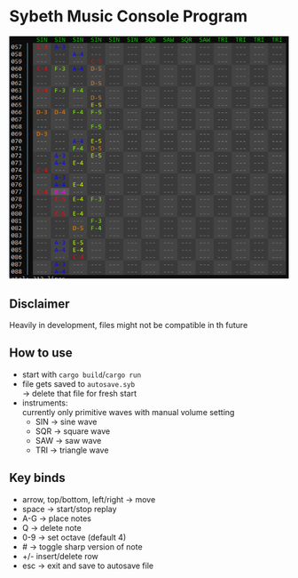 # Sybeth Music Console Program

![](editor.png)

## Disclaimer
Heavily in development, files might not be compatible in th future

## How to use
- start with `cargo build`/`cargo run`
- file gets saved to `autosave.syb` <br>
-> delete that file for fresh start
- instruments:<br>
    currently only primitive waves with manual volume setting
  - SIN -> sine wave
  - SQR -> square wave
  - SAW -> saw wave
  - TRI -> triangle wave
  

## Key binds
- arrow, top/bottom, left/right -> move
- space -> start/stop replay
- A-G -> place notes
- Q -> delete note
- 0-9 -> set octave (default 4)
- \# -> toggle sharp version of note
- +/- insert/delete row
- esc -> exit and save to autosave file